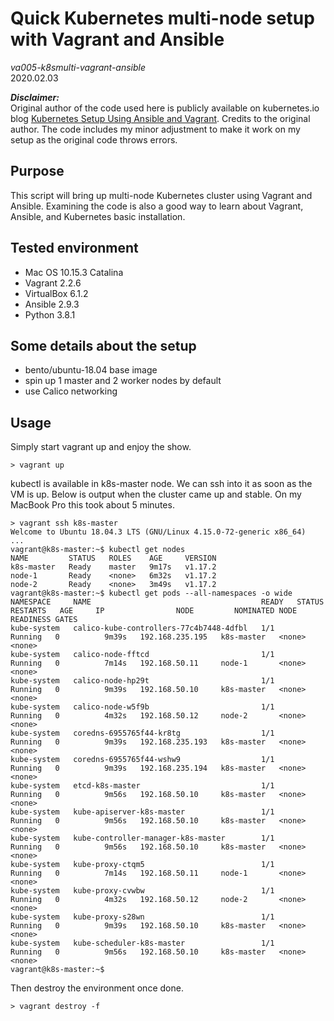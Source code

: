 # Quick Kubernetes multi-node setup with Vagrant and Ansible
_va005-k8smulti-vagrant-ansible_  
2020.02.03

***Disclaimer:***  
Original author of the code used here is publicly available on kubernetes.io blog [Kubernetes Setup Using Ansible and Vagrant](https://kubernetes.io/blog/2019/03/15/kubernetes-setup-using-ansible-and-vagrant/). Credits to the original author.
The code includes my minor adjustment to make it work on my setup as the original code throws errors.

## Purpose
This script will bring up multi-node Kubernetes cluster using Vagrant and Ansible. 
Examining the code is also a good way to learn about Vagrant, Ansible, and Kubernetes basic installation.

## Tested environment
- Mac OS 10.15.3 Catalina
- Vagrant 2.2.6
- VirtualBox 6.1.2
- Ansible 2.9.3
- Python 3.8.1

## Some details about the setup
- bento/ubuntu-18.04 base image
- spin up 1 master and 2 worker nodes by default
- use Calico networking

## Usage
Simply start vagrant up and enjoy the show.

    > vagrant up

kubectl is available in k8s-master node. We can ssh into it as soon as the VM is up. Below is output when the cluster came up and stable. On my MacBook Pro this took about 5 minutes.

    > vagrant ssh k8s-master
    Welcome to Ubuntu 18.04.3 LTS (GNU/Linux 4.15.0-72-generic x86_64)
    ...
    vagrant@k8s-master:~$ kubectl get nodes
    NAME         STATUS   ROLES    AGE     VERSION
    k8s-master   Ready    master   9m17s   v1.17.2
    node-1       Ready    <none>   6m32s   v1.17.2
    node-2       Ready    <none>   3m49s   v1.17.2
    vagrant@k8s-master:~$ kubectl get pods --all-namespaces -o wide
    NAMESPACE     NAME                                      READY   STATUS    RESTARTS   AGE     IP                NODE         NOMINATED NODE   READINESS GATES
    kube-system   calico-kube-controllers-77c4b7448-4dfbl   1/1     Running   0          9m39s   192.168.235.195   k8s-master   <none>           <none>
    kube-system   calico-node-fftcd                         1/1     Running   0          7m14s   192.168.50.11     node-1       <none>           <none>
    kube-system   calico-node-hp29t                         1/1     Running   0          9m39s   192.168.50.10     k8s-master   <none>           <none>
    kube-system   calico-node-w5f9b                         1/1     Running   0          4m32s   192.168.50.12     node-2       <none>           <none>
    kube-system   coredns-6955765f44-kr8tg                  1/1     Running   0          9m39s   192.168.235.193   k8s-master   <none>           <none>
    kube-system   coredns-6955765f44-wshw9                  1/1     Running   0          9m39s   192.168.235.194   k8s-master   <none>           <none>
    kube-system   etcd-k8s-master                           1/1     Running   0          9m56s   192.168.50.10     k8s-master   <none>           <none>
    kube-system   kube-apiserver-k8s-master                 1/1     Running   0          9m56s   192.168.50.10     k8s-master   <none>           <none>
    kube-system   kube-controller-manager-k8s-master        1/1     Running   0          9m56s   192.168.50.10     k8s-master   <none>           <none>
    kube-system   kube-proxy-ctqm5                          1/1     Running   0          7m14s   192.168.50.11     node-1       <none>           <none>
    kube-system   kube-proxy-cvwbw                          1/1     Running   0          4m32s   192.168.50.12     node-2       <none>           <none>
    kube-system   kube-proxy-s28wn                          1/1     Running   0          9m39s   192.168.50.10     k8s-master   <none>           <none>
    kube-system   kube-scheduler-k8s-master                 1/1     Running   0          9m56s   192.168.50.10     k8s-master   <none>           <none>
    vagrant@k8s-master:~$

Then destroy the environment once done.

    > vagrant destroy -f



